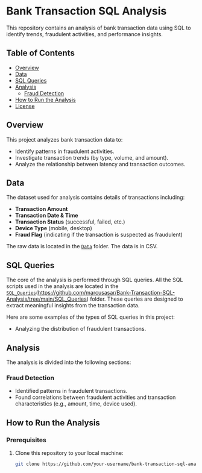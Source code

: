 # Bank Transaction SQL Analysis

This repository contains an analysis of bank transaction data using SQL to identify trends, fraudulent activities, and performance insights.

## Table of Contents

- [Overview](#overview)
- [Data](#data)
- [SQL Queries](#sql-queries)
- [Analysis](#analysis)
  - [Fraud Detection](#fraud-detection)
- [How to Run the Analysis](#how-to-run-the-analysis)
- [License](#license)

## Overview

This project analyzes bank transaction data to:
- Identify patterns in fraudulent activities.
- Investigate transaction trends (by type, volume, and amount).
- Analyze the relationship between latency and transaction outcomes.

## Data

The dataset used for analysis contains details of transactions including:
- **Transaction Amount**
- **Transaction Date & Time**
- **Transaction Status** (successful, failed, etc.)
- **Device Type** (mobile, desktop)
- **Fraud Flag** (indicating if the transaction is suspected as fraudulent)

The raw data is located in the [`Data`](https://github.com/marcusasar/Bank-Transaction-SQL-Analysis/tree/main/Data) folder. The data is in CSV.

## SQL Queries

The core of the analysis is performed through SQL queries. All the SQL scripts used in the analysis are located in the [`SQL_Queries`](https://github.com/marcusasar/Bank-Transaction-SQL-Analysis/tree/main/Sql_Queries)(https://github.com/marcusasar/Bank-Transaction-SQL-Analysis/tree/main/SQL_Queries) folder. These queries are designed to extract meaningful insights from the transaction data.

Here are some examples of the types of SQL queries in this project:
- Analyzing the distribution of fraudulent transactions.

## Analysis

The analysis is divided into the following sections:
### Fraud Detection
- Identified patterns in fraudulent transactions.
- Found correlations between fraudulent activities and transaction characteristics (e.g., amount, time, device used).

## How to Run the Analysis

### Prerequisites
1. Clone this repository to your local machine:
   ```bash
   git clone https://github.com/your-username/bank-transaction-sql-analysis.git
